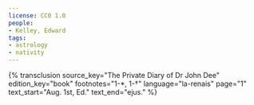 ```yaml
---
license: CC0 1.0
people:
- Kelley, Edward
tags:
- astrology
- nativity
---
```

{% transclusion
  source_key="The Private Diary of Dr John Dee"
  edition_key="book"
  footnotes="1-*, 1-†"
  language="la-renais"
  page="1"
  text_start="Aug. 1st, Ed."
  text_end="ejus."
%}
